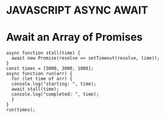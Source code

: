 # JAVASCRIPT ASYNC AWAIT

# Await an Array of Promises
```
async function stall(time) {
  await new Promise(resolve => setTimeout(resolve, time));
}
const times = [5000, 3000, 1000];
async function run(arr) {
  for (let time of arr) {
  console.log("starting: ", time);
  await stall(time);
  console.log("completed: ", time);
  }
}
run(times);
```
